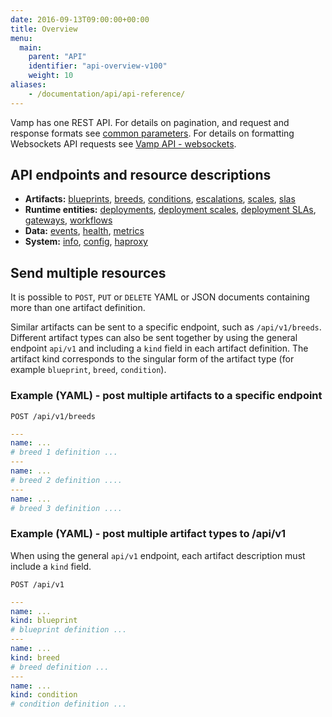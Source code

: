 ```yaml
---
date: 2016-09-13T09:00:00+00:00
title: Overview
menu:
  main:
    parent: "API"
    identifier: "api-overview-v100"
    weight: 10
aliases:
    - /documentation/api/api-reference/
---
```


Vamp has one REST API. For details on pagination, and request and response formats see [common parameters](/documentation/api/v1.0.0/using-the-api).
For details on formatting Websockets API requests see [Vamp API - websockets](/documentation/api/v1.0.0/api-websockets/).

## API endpoints and resource descriptions

* **Artifacts:** [blueprints](/documentation/api/v1.0.0/api-blueprints), [breeds](/documentation/api/v1.0.0/api-breeds), [conditions](/documentation/api/v1.0.0/api-conditions), [escalations](/documentation/api/v1.0.0/api-escalations), [scales](/documentation/api/v1.0.0/api-scales), [slas](/documentation/api/v1.0.0/api-slas/)
* **Runtime entities:** [deployments](/documentation/api/v1.0.0/api-deployments), [deployment scales](/documentation/api/v1.0.0/api-deployment-scales), [deployment SLAs](/documentation/api/v1.0.0/api-deployment-slas), [gateways](/documentation/api/v1.0.0/api-gateways), [workflows](/documentation/api/v1.0.0/api-workflows)
* **Data:** [events](/documentation/api/v1.0.0/api-events), [health](/documentation/api/v1.0.0/api-health), [metrics](/documentation/api/v1.0.0/api-metrics )
* **System:** [info](/documentation/api/v1.0.0/api-info), [config](/documentation/api/v1.0.0/api-config), [haproxy](/documentation/api/v1.0.0/api-haproxy)

## Send multiple resources

It is possible to `POST`, `PUT` or `DELETE` YAML or JSON documents containing more than one artifact definition.

Similar artifacts can be sent to a specific endpoint, such as `/api/v1/breeds`. Different artifact types can also be sent together by using the general endpoint `api/v1` and including a `kind` field in each artifact definition. The artifact kind corresponds to the singular form of the artifact type (for example `blueprint`, `breed`, `condition`).

### Example (YAML) - post multiple artifacts to a specific endpoint

`POST /api/v1/breeds`

```yaml
---
name: ...
# breed 1 definition ...
---
name: ...
# breed 2 definition ....
---
name: ...
# breed 3 definition ....
```

### Example (YAML) - post multiple artifact types to /api/v1
When using the general `api/v1` endpoint, each artifact description  must include a `kind` field.

`POST /api/v1`

```yaml
---
name: ...
kind: blueprint
# blueprint definition ...
---
name: ...
kind: breed
# breed definition ...
---
name: ...
kind: condition
# condition definition ...
```

